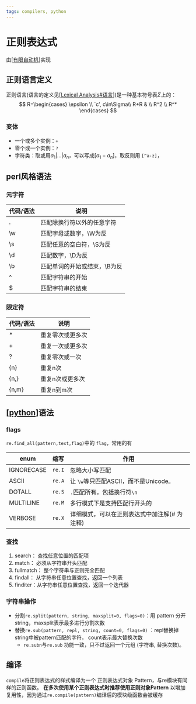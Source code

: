 ```yaml
---
tags: compilers, python
---
```

# 正则表达式

由[[有限自动机]]实现

## 正则语言定义

正则语言(语言的定义见[[Lexical Analysis#语言]])是一种基本符号表$\Sigma$上的：
$$
R=\begin{cases}
    \epsilon \\
    `c', c\in\Sigma\\
    R+R & \\
    R^2 \\
    R^*
\end{cases}
$$

### 变体

- 一个或多个实例：`+`
- 零个或一个实例：`?`
- 字符类：取或用$a_1|\dots|a_n$，可以写成$[a_1-a_n]$，取反则用 `[^a-z]`，

## perl风格语法

### 元字符

| 代码/语法 | 说明                         |
| --------- | ---------------------------- |
| .         | 匹配除换行符以外的任意字符   |
| \w        | 匹配字母或数字，\W为反       |
| \s        | 匹配任意的空白符，\S为反     |
| \d        | 匹配数字，\D为反             |
| \b        | 匹配单词的开始或结束，\B为反 |
| ^         | 匹配字符串的开始             |
| $         | 匹配字符串的结束             |

### 限定符

| 代码/语法 | 说明             |
| --------- | ---------------- |
| *         | 重复零次或更多次 |
| +         | 重复一次或更多次 |
| ?         | 重复零次或一次   |
| {n}       | 重复n次          |
| {n,}      | 重复n次或更多次  |
| {n,m}     | 重复n到m次       |

## [[python]]语法

### flags

`re.find_all(pattern,text,flag)`中的 `flag`，常用的有

| enum       | 缩写   | 作用                                         |
| ---------- | ------ | -------------------------------------------- |
| IGNORECASE | `re.I` | 忽略大小写匹配                               |
| ASCII      | `re.A` | 让 `\w`等只匹配ASCII，而不是Unicode。        |
| DOTALL     | `re.S` | `.`匹配所有，包括换行符`\n`                  |
| MULTILINE  | `re.M` | 多行模式下是支持匹配行开头的                 |
| VERBOSE    | `re.X` | 详细模式，可以在正则表达式中加注解(# 为注释) |

### 查找

1. search： 查找任意位置的匹配项
2. match： 必须从字符串开头匹配
3. fullmatch： 整个字符串与正则完全匹配
4. findall： 从字符串任意位置查找，返回一个列表
5. finditer：从字符串任意位置查找，返回一个迭代器

### 字符串操作

- 分割`re.split(pattern, string, maxsplit=0, flags=0)`：用 pattern 分开 string，maxsplit表示最多进行分割次数
- 替换`re.sub(pattern, repl, string, count=0, flags=0)` ：repl替换掉string中被pattern匹配的字符， count表示最大替换次数
  - `re.subn`与`re.sub` 功能一致，只不过返回一个元组 (字符串, 替换次数)。

## 编译

`compile`将正则表达式的样式编译为一个 正则表达式对象 Pattern，与re模块有同样的正则函数。
**在多次使用某个正则表达式时推荐使用正则对象Pattern** 以增加复用性，因为通过`re.compile(pattern)`编译后的模块级函数会被缓存

[//begin]: # "Autogenerated link references for markdown compatibility"
[有限自动机]: ../compilers/model/有限自动机.md "finite automata"
[Lexical Analysis#语言]: <../compilers/procedure/Lexical Analysis.md> "词法分析"
[python]: python.md "python"
[//end]: # "Autogenerated link references"
